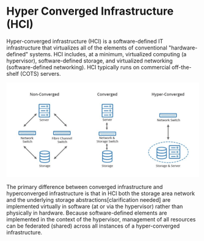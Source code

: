 # Hyper Converged Infrastructure (HCI)
Hyper-converged infrastructure (HCI) is a software-defined IT infrastructure that virtualizes all of the elements of conventional "hardware-defined" systems. HCI includes, at a minimum, virtualized computing (a hypervisor), software-defined storage, and virtualized networking (software-defined networking). HCI typically runs on commercial off-the-shelf (COTS) servers.

![HCI](/images/HCI.png)

The primary difference between converged infrastructure and hyperconverged infrastructure is that in HCI both the storage area network and the underlying storage abstractions[clarification needed] are implemented virtually in software (at or via the hypervisor) rather than physically in hardware. Because software-defined elements are implemented in the context of the hypervisor, management of all resources can be federated (shared) across all instances of a hyper-converged infrastructure.
